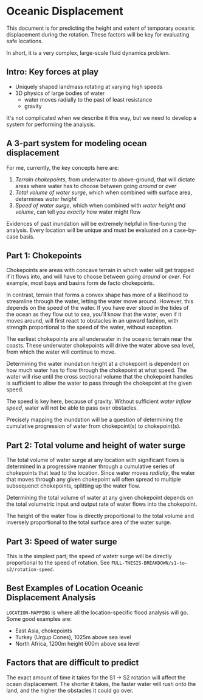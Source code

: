 # Oceanic Displacement

This document is for predicting the height and extent of temporary oceanic displacement during the rotation. These factors will be key for evaluating safe locations.

In short, it is a very complex, large-scale fluid dynamics problem.

## Intro: Key forces at play

- Uniquely shaped landmass rotating at varying high speeds
- 3D physics of large bodies of water
	- water moves radially to the past of least resistance
	- gravity

It's not complicated when we describe it this way, but we need to develop a system for performing the analysis.

## A 3-part system for modeling ocean displacement

For me, currently, the key concepts here are:
1. *Terrain chokepoints*, from underwater to above-ground, that will dictate areas where water has to choose between going *around* or *over*
2. *Total volume of water surge*, which when combined with surface area, determines *water height*
3. *Speed of water surge*, which when combined with *water height and volume*, can tell you *exactly* how water might flow

Evidences of past inundation will be extremely helpful in fine-tuning the analysis. Every location will be unique and must be evaluated on a case-by-case basis.

## Part 1: Chokepoints

Chokepoints are areas with concave terrain in which water will get trapped if it flows into, and will have to choose between going *around* or *over*. For example, most bays and basins form de facto chokepoints.

In contrast, terrain that forms a convex shape has more of a likelihood to streamline through the water, letting the water move around. However, this depends on the speed of the water. If you have ever stood in the tides of the ocean as they flow out to sea, you'll know that the water, even if it moves around, will first react to obstacles in an upward fashion, with strength proportional to the speed of the water, without exception.

The earliest chokepoints are all underwater in the oceanic terrain near the coasts. These underwater chokepoints will drive the water above sea level, from which the water will continue to move.

Determining the water inundation height at a chokepoint is dependent on how much water has to flow through the chokepoint at what speed. The water will rise until the cross sectional volume that the chokepoint handles is sufficient to allow the water to pass through the chokepoint at the given speed.

The speed is key here, because of gravity. Without sufficient *water inflow speed*, water will not be able to pass over obstacles.

Precisely mapping the inundation will be a question of determining the cumulative progression of water from chokepoint(s) to chokepoint(s).

## Part 2: Total volume and height of water surge

The total volume of water surge at any location with significant flows is determined in a progressive manner through a cumulative series of chokepoints that lead to the location. Since water moves *radially*, the water that moves through any given chokepoint will often spread to multiple subsequenct chokepoints, splitting up the water flow.

Determining the total volume of water at any given chokepoint depends on the total volumetric input and output rate of water flows into the chokepoint.

The height of the water flow is directly proportional to the total volume and inversely proportional to the total surface area of the water surge.

## Part 3: Speed of water surge

This is the simplest part; the speed of watetr surge will be directly proportional to the speed of rotation. See `FULL-THESIS-BREAKDOWN/s1-to-s2/rotation-speed`.

## Best Examples of Location Oceanic Displacement Analysis

`LOCATION-MAPPING` is where all the location-specific flood analysis will go. Some good examples are:
- East Asia, chokepoints
- Turkey (Urgup Cones), 1025m above sea level
- North Africa, 1200m height 600m above sea level

## Factors that are difficult to predict

The exact amount of time it takes for the S1 -> S2 rotation will affect the ocean displacement. The shorter it takes, the faster water will rush onto the land, and the higher the obstacles it could go over.
